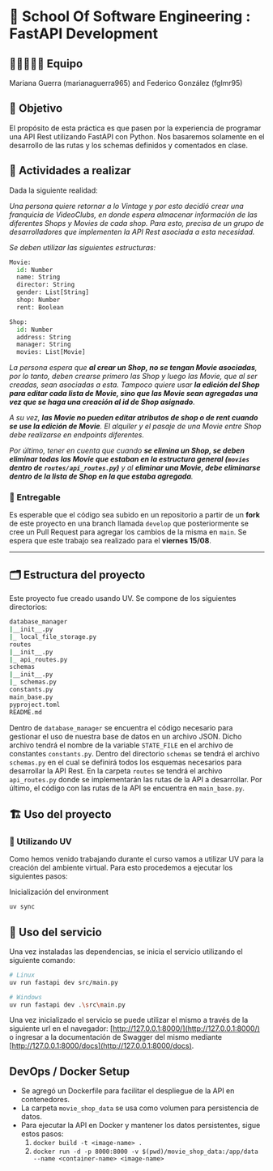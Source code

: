 # 🧪 School Of Software Engineering : FastAPI Development

## 👩‍💻👨‍💻🤝 Equipo

Mariana Guerra (marianaguerra965) and Federico González (fglmr95)

## 🎯 Objetivo

El propósito de esta práctica es que pasen por la experiencia de programar una API Rest utilizando FastAPI con Python. Nos basaremos solamente en el desarrollo de las rutas y los schemas definidos y comentados en clase.

## 🧩 Actividades a realizar

Dada la siguiente realidad:

*Una persona quiere retornar a lo Vintage y por esto decidió crear una franquicia de VideoClubs, en donde espera almacenar información de las diferentes Shops y Movies de cada shop. Para esto, precisa de un grupo de desarrolladores que implementen la API Rest asociada a esta necesidad.*

*Se deben utilizar las siguientes estructuras:*

```python
Movie:
  id: Number
  name: String
  director: String
  gender: List[String]
  shop: Number
  rent: Boolean
```

```python
Shop:
  id: Number
  address: String
  manager: String
  movies: List[Movie]
```

*La persona espera que **al crear un Shop, no se tengan Movie asociadas**, por lo tanto, deben crearse primero las Shop y luego las Movie, que al ser creadas, sean asociadas a esta. Tampoco quiere usar **la edición del Shop para editar cada lista de Movie, sino que las Movie sean agregadas una vez que se haga una creación al id de Shop asignado**.*

*A su vez, **las Movie no pueden editar atributos de shop o de rent cuando se use la edición de Movie**. El alquiler y el pasaje de una Movie entre Shop debe realizarse en endpoints diferentes.*

*Por último, tener en cuenta que cuando **se elimina un Shop, se deben eliminar todas las Movie que estaban en la estructura general (`movies` dentro de `routes/api_routes.py`)** y al **eliminar una Movie, debe eliminarse dentro de la lista de Shop en la que estaba agregada**.*


### 📝 Entregable

Es esperable que el código sea subido en un repositorio a partir de un **fork** de este proyecto en una branch llamada `develop` que posteriormente se cree un Pull Request para agregar los cambios de la misma en `main`. Se espera que este trabajo sea realizado para el **viernes 15/08**.

---------------------------

## 🗂️ Estructura del proyecto

Este proyecto fue creado usando UV. Se compone de los siguientes directorios:

```bash
database_manager
|__init__.py
|_ local_file_storage.py
routes
|__init__.py
|_ api_routes.py
schemas
|__init__.py
|_ schemas.py
constants.py
main_base.py
pyproject.toml
README.md
```

Dentro de `database_manager` se encuentra el código necesario para gestionar el uso de nuestra base de datos en un archivo JSON. Dicho archivo tendrá el nombre de la variable `STATE_FILE` en el archivo de constantes `constants.py`.
Dentro del directorio `schemas` se tendrá el archivo `schemas.py` en el cual se definirá todos los esquemas necesarios para desarrollar la API Rest.
En la carpeta `routes` se tendrá el archivo `api_routes.py` donde se implementarán las rutas de la API a desarrollar.
Por último, el código con las rutas de la API se encuentra en `main_base.py`.

## 🏗️ Uso del proyecto

### 🧰 Utilizando UV

Como hemos venido trabajando durante el curso vamos a utilizar UV para la creación del ambiente virtual. Para esto procedemos a ejecutar los siguientes pasos:

Inicialización del environment

```bash
uv sync
```
## 🚀 Uso del servicio

Una vez instaladas las dependencias, se inicia el servicio utilizando el siguiente comando:

```bash
# Linux
uv run fastapi dev src/main.py

# Windows
uv run fastapi dev .\src\main.py
```

Una vez inicializado el servicio se puede utilizar el mismo a través de la siguiente url en el navegador: [http://127.0.0.1:8000/](http://127.0.0.1:8000/) o ingresar a la documentación de Swagger del mismo mediante [http://127.0.0.1:8000/docs](http://127.0.0.1:8000/docs).


## DevOps / Docker Setup

- Se agregó un Dockerfile para facilitar el despliegue de la API en contenedores.
- La carpeta `movie_shop_data` se usa como volumen para persistencia de datos.
- Para ejecutar la API en Docker y mantener los datos persistentes, sigue estos pasos:
  1. `docker build -t <image-name> .`
  2. `docker run -d -p 8000:8000 -v $(pwd)/movie_shop_data:/app/data --name <container-name> <image-name>`